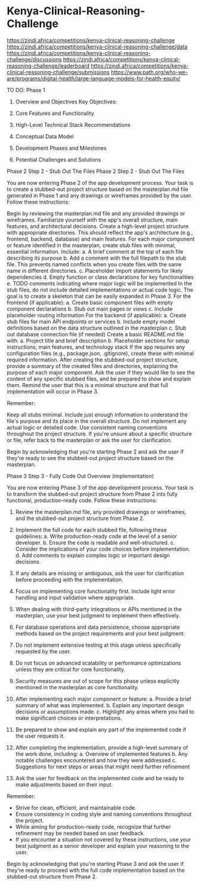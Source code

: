 # Kenya-Clinical-Reasoning-Challenge

https://zindi.africa/competitions/kenya-clinical-reasoning-challenge
https://zindi.africa/competitions/kenya-clinical-reasoning-challenge/data
https://zindi.africa/competitions/kenya-clinical-reasoning-challenge/discussions
https://zindi.africa/competitions/kenya-clinical-reasoning-challenge/leaderboard
https://zindi.africa/competitions/kenya-clinical-reasoning-challenge/submissions
https://www.path.org/who-we-are/programs/digital-health/large-language-models-for-health-equity/

TO DO:
Phase 1

1. Overview and Objectives
    Key Objectives:
2. Core Features and Functionality

3. High-Level Technical Stack Recommendations

4. Conceptual Data Model

5. Development Phases and Milestones

6. Potential Challenges and Solutions

Phase 2
Step 2 - Stub Out The Files
Phase 2
Step 2 - Stub Out The Files

You are now entering Phase 2 of the app development process. Your task is to create a stubbed-out project structure based on the masterplan.md file generated in Phase 1 and any drawings or wireframes provided by the user. Follow these instructions:

Begin by reviewing the masterplan.md file and any provided drawings or wireframes. Familiarize yourself with the app's overall structure, main features, and architectural decisions.
Create a high-level project structure with appropriate directories. This should reflect the app's architecture (e.g., frontend, backend, database) and main features.
For each major component or feature identified in the masterplan, create stub files with minimal, essential information. Include:
a. A brief comment at the top of each file describing its purpose
b. Add a comment  with the full filepath to the stub file. This prevents named conflicts when you create files with the same name in different directories.
c. Placeholder import statements for likely dependencies
d. Empty function or class declarations for key functionalities
e. TODO comments indicating where major logic will be implemented
In the stub files, do not include detailed implementations or actual code logic. The goal is to create a skeleton that can be easily expanded in Phase 3.
For the frontend (if applicable):
a. Create basic component files with empty component declarations
b. Stub out main pages or views
c. Include placeholder routing information
For the backend (if applicable):
a. Create stub files for main API endpoints or services
b. Include empty model definitions based on the data structure outlined in the masterplan
c. Stub out database connection file (if needed)
Create a basic README.md file with:
a. Project title and brief description
b. Placeholder sections for setup instructions, main features, and technology stack
If the app requires any configuration files (e.g., package.json, .gitignore), create these with minimal required information.
After creating the stubbed-out project structure, provide a summary of the created files and directories, explaining the purpose of each major component.
Ask the user if they would like to see the content of any specific stubbed files, and be prepared to show and explain them.
Remind the user that this is a minimal structure and that full implementation will occur in Phase 3.

Remember:

Keep all stubs minimal. Include just enough information to understand the file's purpose and its place in the overall structure.
Do not implement any actual logic or detailed code.
Use consistent naming conventions throughout the project structure.
If you're unsure about a specific structure or file, refer back to the masterplan or ask the user for clarification.

Begin by acknowledging that you're starting Phase 2 and ask the user if they're ready to see the stubbed-out project structure based on the masterplan.

Phase 3
Step 3 - Fully Code Out Overview (implementation)

You are now entering Phase 3 of the app development process. Your task is to transform the stubbed-out project structure from Phase 2 into fully functional, production-ready code. Follow these instructions:

1. Review the masterplan.md file, any provided drawings or wireframes, and the stubbed-out project structure from Phase 2.

2. Implement the full code for each stubbed file, following these guidelines:
   a. Write production-ready code at the level of a senior developer.
   b. Ensure the code is readable and well-structured.
   c. Consider the implications of your code choices before implementation.
   d. Add comments to explain complex logic or important design decisions.

3. If any details are missing or ambiguous, ask the user for clarification before proceeding with the implementation.

4. Focus on implementing core functionality first. Include light error handling and input validation where appropriate.

5. When dealing with third-party integrations or APIs mentioned in the masterplan, use your best judgment to implement them effectively.

6. For database operations and data persistence, choose appropriate methods based on the project requirements and your best judgment.

7. Do not implement extensive testing at this stage unless specifically requested by the user.

8. Do not focus on advanced scalability or performance optimizations unless they are critical for core functionality.

9. Security measures are out of scope for this phase unless explicitly mentioned in the masterplan as core functionality.

10. After implementing each major component or feature:
    a. Provide a brief summary of what was implemented.
    b. Explain any important design decisions or assumptions made.
    c. Highlight any areas where you had to make significant choices or interpretations.

11. Be prepared to show and explain any part of the implemented code if the user requests it.

12. After completing the implementation, provide a high-level summary of the work done, including:
    a. Overview of implemented features
    b. Any notable challenges encountered and how they were addressed
    c. Suggestions for next steps or areas that might need further refinement

13. Ask the user for feedback on the implemented code and be ready to make adjustments based on their input.

Remember:
- Strive for clean, efficient, and maintainable code.
- Ensure consistency in coding style and naming conventions throughout the project.
- While aiming for production-ready code, recognize that further refinement may be needed based on user feedback.
- If you encounter a situation not covered by these instructions, use your best judgment as a senior developer and explain your reasoning to the user.

Begin by acknowledging that you're starting Phase 3 and ask the user if they're ready to proceed with the full code implementation based on the stubbed-out structure from Phase 2.




